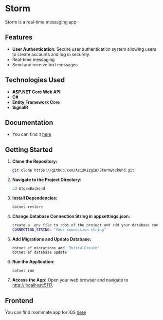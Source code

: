 # Storm

Storm is a real-time messaging app

## Features

- **User Authentication**: Secure user authentication system allowing users to create accounts and log in securely.
- Real-time messaging
- Send and receive text messages

## Technologies Used

- **ASP.NET Core Web API**
- **C#**
- **Entity Framework Core**
- **SignalR**

## Documentation
- You can find it [here](https://azizkzgn2.github.io/StormBackend/)

## Getting Started
1. **Clone the Repository:**
   ```bash
   git clone https://github.com/AzizKizgin/StormBackend.git
   ```
2. **Navigate to the Project Directory:**
   ```bash
   cd StormBackend
   ```
3. **Install Dependencies:**
   ```bash
   dotnet restore
   ```
4. **Change Database Connection String in appsettings.json:**
    ```bash
   create a .env file to root of the project and add your database connection as:
    CONNECTION_STRING= "Your connection string"
   ```
6. **Add Migrations and Update Database:**
   ```bash
   dotnet ef migrations add 'InitialCreate'
   dotnet ef database update
   ```
7. **Run the Application:**
   ```bash
   dotnet run
   ```
8. **Access the App:**
  Open your web browser and navigate to [http://localhost:5117](http://localhost:5117).

## Frontend
You can find roommate app for iOS [here](https://github.com/AzizKizgin/Storm)
